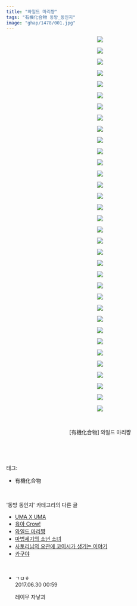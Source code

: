 ```yaml
---
title: "와일드 마리쨩"
tags: "有機化合物 동방_동인지"
image: "ghap/1478/001.jpg"
---
```

<div class="article">
<p style="text-align: center; clear: none; float: none;"><img src="{{ site.nasurl }}/ghap/1478/001.jpg"/></p>
<p style="text-align: center; clear: none; float: none;"><img src="{{ site.nasurl }}/ghap/1478/002.jpg"/></p>
<p style="text-align: center; clear: none; float: none;"><img src="{{ site.nasurl }}/ghap/1478/003.jpg"/></p>
<p style="text-align: center; clear: none; float: none;"><img src="{{ site.nasurl }}/ghap/1478/004.jpg"/></p>
<p style="text-align: center; clear: none; float: none;"><img src="{{ site.nasurl }}/ghap/1478/005.jpg"/></p>
<p style="text-align: center; clear: none; float: none;"><img src="{{ site.nasurl }}/ghap/1478/006.jpg"/></p>
<p style="text-align: center; clear: none; float: none;"><img src="{{ site.nasurl }}/ghap/1478/007.jpg"/></p>
<p style="text-align: center; clear: none; float: none;"><img src="{{ site.nasurl }}/ghap/1478/008.jpg"/></p>
<p style="text-align: center; clear: none; float: none;"><img src="{{ site.nasurl }}/ghap/1478/009.jpg"/></p>
<p style="text-align: center; clear: none; float: none;"><img src="{{ site.nasurl }}/ghap/1478/010.jpg"/></p>
<p style="text-align: center; clear: none; float: none;"><img src="{{ site.nasurl }}/ghap/1478/011.jpg"/></p>
<p style="text-align: center; clear: none; float: none;"><img src="{{ site.nasurl }}/ghap/1478/012.jpg"/></p>
<p style="text-align: center; clear: none; float: none;"><img src="{{ site.nasurl }}/ghap/1478/013.jpg"/></p>
<p style="text-align: center; clear: none; float: none;"><img src="{{ site.nasurl }}/ghap/1478/014.jpg"/></p>
<p style="text-align: center; clear: none; float: none;"><img src="{{ site.nasurl }}/ghap/1478/015.jpg"/></p>
<p style="text-align: center; clear: none; float: none;"><img src="{{ site.nasurl }}/ghap/1478/016.jpg"/></p>
<p style="text-align: center; clear: none; float: none;"><img src="{{ site.nasurl }}/ghap/1478/017.jpg"/></p>
<p style="text-align: center; clear: none; float: none;"><img src="{{ site.nasurl }}/ghap/1478/018.jpg"/></p>
<p style="text-align: center; clear: none; float: none;"><img src="{{ site.nasurl }}/ghap/1478/019.jpg"/></p>
<p style="text-align: center; clear: none; float: none;"><img src="{{ site.nasurl }}/ghap/1478/020.jpg"/></p>
<p style="text-align: center; clear: none; float: none;"><img src="{{ site.nasurl }}/ghap/1478/021.jpg"/></p>
<p style="text-align: center; clear: none; float: none;"><img src="{{ site.nasurl }}/ghap/1478/022.jpg"/></p>
<p style="text-align: center; clear: none; float: none;"><img src="{{ site.nasurl }}/ghap/1478/023.jpg"/></p>
<p style="text-align: center; clear: none; float: none;"><img src="{{ site.nasurl }}/ghap/1478/024.jpg"/></p>
<p style="text-align: center; clear: none; float: none;"><img src="{{ site.nasurl }}/ghap/1478/025.jpg"/></p>
<p style="text-align: center; clear: none; float: none;"><img src="{{ site.nasurl }}/ghap/1478/026.jpg"/></p>
<p style="text-align: center; clear: none; float: none;"><img src="{{ site.nasurl }}/ghap/1478/027.jpg"/></p>
<p style="text-align: center; clear: none; float: none;"><img src="{{ site.nasurl }}/ghap/1478/028.jpg"/></p>
<p style="text-align: center; clear: none; float: none;"><img src="{{ site.nasurl }}/ghap/1478/029.jpg"/></p>
<p style="text-align: center; clear: none; float: none;"><img src="{{ site.nasurl }}/ghap/1478/030.jpg"/></p>
<p style="text-align: center; clear: none; float: none;"><img src="{{ site.nasurl }}/ghap/1478/031.jpg"/></p>
<p style="text-align: center; clear: none; float: none;"><img src="{{ site.nasurl }}/ghap/1478/032.jpg"/></p>
<p style="text-align: center; clear: none; float: none;"><img src="{{ site.nasurl }}/ghap/1478/033.jpg"/></p>
<p style="text-align: center; clear: none; float: none;"><img src="{{ site.nasurl }}/ghap/1478/034.jpg"/></p>
<p style="text-align: center; clear: none; float: none;"><br/></p>
<p style="text-align: center; clear: none; float: none;">[有機化合物] 와일드 마리쨩</p>
<p><br/></p>
</div><br/>
<div class="tagTrail">
<p>태그: </p>
<ul>
<li>有機化合物</li>
</ul>
</div><br/>
<div class="another">
<p>'동방 동인지' 카테고리의 다른 글</p>
<ul>
<li><a href="/2016-08-11-ghap_1481">UMA X UMA</a></li>
<li><a href="/2016-08-11-ghap_1479">육아 Crow!</a></li>
<li><a href="/2016-08-11-ghap_1478">와일드 마리쨩</a></li>
<li><a href="/2016-08-11-ghap_1476">마법세기의 소년 소녀</a></li>
<li><a href="/2016-08-10-ghap_1475">사토리님의 요관에 코이시가 생기는 이야기</a></li>
<li><a href="/2016-08-10-ghap_1473">카구야</a></li>
</ul>
</div><br/>
<div class="cb_module cb_fluid">
<div class="cb_wrt cb_profile">
<div class="comment">
<ul>
<li class="cb_thumb_off" id="comment15025507">
<div class="cb_comment_area">
<div class="cb_info_area">
<div class="cb_section">
<span class="cb_nick_name">ㄱㅁㅎ</span>
</div>
<div class="cb_section">
<span class="cb_date">2017.06.30 00:59 </span>
</div>
</div>
<div class="cb_dsc_comment">
<p class="cb_dsc">
											레이무 자낳괴
										</p>
</div>
</div></li>
</ul>
</div>
</div><!-- commentList close -->
</div><br/>
